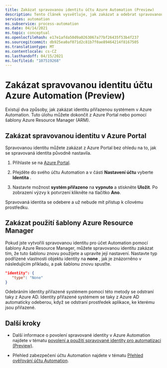 ```yaml
---
title: Zakázat spravovanou identitu účtu Azure Automation (Preview)
description: Tento článek vysvětluje, jak zakázat a odebrat spravovanou identitu pro účet Azure Automation.
services: automation
ms.subservice: process-automation
ms.date: 04/14/2021
ms.topic: conceptual
ms.openlocfilehash: e17e1afda50d9a0263067a77bf26435f53b4f237
ms.sourcegitcommit: db925ea0af071d2c81b7f0ae89464214f8167505
ms.translationtype: MT
ms.contentlocale: cs-CZ
ms.lasthandoff: 04/15/2021
ms.locfileid: "107519268"
---
```

# <a name="disable-your-azure-automation-account-managed-identity-preview"></a>Zakázat spravovanou identitu účtu Azure Automation (Preview)

Existují dva způsoby, jak zakázat identitu přiřazenou systémem v Azure Automation. Tuto úlohu můžete dokončit z Azure Portal nebo pomocí šablony Azure Resource Manager (ARM).

## <a name="disable-managed-identity-in-the-azure-portal"></a>Zakázat spravovanou identitu v Azure Portal

Spravovanou identitu můžete zakázat z Azure Portal bez ohledu na to, jak se spravovaná identita původně nastavila.

1. Přihlaste se na [Azure Portal](https://portal.azure.com).

1. Přejděte do svého účtu Automation a v části **Nastavení účtu** vyberte **Identita** .

1. Nastavte možnost **systém přiřazeno** na **vypnuto** a stiskněte **Uložit**. Po zobrazení výzvy k potvrzení klikněte na tlačítko **Ano**.

Spravovaná identita se odebere a už nebude mít přístup k cílovému prostředku.

## <a name="disable-using-azure-resource-manager-template"></a>Zakázat použití šablony Azure Resource Manager

Pokud jste vytvořili spravovanou identitu pro účet Automation pomocí šablony Azure Resource Manager, můžete spravovanou identitu zakázat tím, že tuto šablonu znovu použijete a upravíte její nastavení. Nastavte typ podřízené vlastnosti objektu identity na **none** , jak je znázorněno v následujícím příkladu, a pak šablonu znovu spusťte.

```json
"identity": { 
   "type": "None" 
} 
```

Odebráním identity přiřazené systémem pomocí této metody se odstraní taky z Azure AD. Identity přiřazené systémem se taky z Azure AD automaticky odeberou, když se odstraní prostředek aplikace, ke kterému jsou přiřazené.

## <a name="next-steps"></a>Další kroky

- Další informace o povolení spravované identity v Azure Automation najdete v tématu [povolení a použití spravované identity pro automatizaci (Preview)](enable-managed-identity-for-automation.md).

- Přehled zabezpečení účtu Automation najdete v tématu [Přehled ověřování účtu Automation](automation-security-overview.md).
